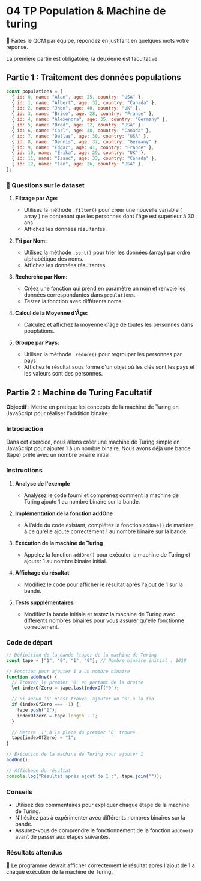 # 04 TP Population & Machine de turing

:rocket: Faites le QCM par équipe, répondez en justifant en quelques mots votre réponse.

La première partie est obligatoire, la deuxième est facultative.

## Partie 1 : Traitement des données populations

```js
const populations = [
  { id: 0, name: "Alan", age: 25, country: "USA" },
  { id: 1, name: "Albert", age: 32, country: "Canada" },
  { id: 2, name: "Jhon", age: 40, country: "UK" },
  { id: 3, name: "Brice", age: 28, country: "France" },
  { id: 4, name: "Alexendra", age: 35, country: "Germany" },
  { id: 5, name: "Brad", age: 22, country: "USA" },
  { id: 6, name: "Carl", age: 48, country: "Canada" },
  { id: 7, name: "Dallas", age: 30, country: "USA" },
  { id: 8, name: "Dennis", age: 37, country: "Germany" },
  { id: 9, name: "Edgar", age: 41, country: "France" },
  { id: 10, name: "Erika", age: 29, country: "UK" },
  { id: 11, name: "Isaac", age: 33, country: "Canada" },
  { id: 12, name: "Ian", age: 26, country: "USA" },
];
```

### :rocket: Questions sur le dataset

1. **Filtrage par Age:**
   - Utilisez la méthode `.filter()` pour créer une nouvelle variable ( array ) ne contenant que les personnes dont l'âge est supérieur à 30 ans.
   - Affichez les données résultantes.

2. **Tri par Nom:**
   - Utilisez la méthode `.sort()` pour trier les données (array) par ordre alphabétique des noms.
   - Affichez les données résultantes.

3. **Recherche par Nom:**
   - Créez une fonction qui prend en paramètre un nom et renvoie les données correspondantes dans `populations`.
   - Testez la fonction avec différents noms.

4. **Calcul de la Moyenne d'Âge:**
   - Calculez et affichez la moyenne d'âge de toutes les personnes dans pouplations.

5. **Groupe par Pays:**
   - Utilisez la méthode `.reduce()` pour regrouper les personnes par pays.
   - Affichez le résultat sous forme d'un objet où les clés sont les pays et les valeurs sont des personnes.

## Partie 2 : Machine de Turing Facultatif 

**Objectif** : Mettre en pratique les concepts de la machine de Turing en JavaScript pour réaliser l'addition binaire.

### Introduction

Dans cet exercice, nous allons créer une machine de Turing simple en JavaScript pour ajouter 1 à un nombre binaire. Nous avons déjà une bande (tape) prête avec un nombre binaire initial.

### Instructions

1. **Analyse de l'exemple**

   - Analysez le code fourni et comprenez comment la machine de Turing ajoute 1 au nombre binaire sur la bande.

2. **Implémentation de la fonction addOne**

   - À l'aide du code existant, complétez la fonction `addOne()` de manière à ce qu'elle ajoute correctement 1 au nombre binaire sur la bande.

3. **Exécution de la machine de Turing**

   - Appelez la fonction `addOne()` pour exécuter la machine de Turing et ajouter 1 au nombre binaire initial.

4. **Affichage du résultat**

   - Modifiez le code pour afficher le résultat après l'ajout de 1 sur la bande.

5. **Tests supplémentaires**

   - Modifiez la bande initiale et testez la machine de Turing avec différents nombres binaires pour vous assurer qu'elle fonctionne correctement.

### Code de départ

```js
// Définition de la bande (tape) de la machine de Turing
const tape = ["1", "0", "1", "0"]; // Nombre binaire initial : 1010

// Fonction pour ajouter 1 à un nombre binaire
function addOne() {
  // Trouver le premier '0' en partant de la droite
  let indexOfZero = tape.lastIndexOf("0");

  // Si aucun '0' n'est trouvé, ajouter un '0' à la fin
  if (indexOfZero === -1) {
    tape.push("0");
    indexOfZero = tape.length - 1;
  }

  // Mettre '1' à la place du premier '0' trouvé
  tape[indexOfZero] = "1";
}

// Exécution de la machine de Turing pour ajouter 1
addOne();

// Affichage du résultat
console.log("Résultat après ajout de 1 :", tape.join(""));
```

### Conseils

- Utilisez des commentaires pour expliquer chaque étape de la machine de Turing.
- N'hésitez pas à expérimenter avec différents nombres binaires sur la bande.
- Assurez-vous de comprendre le fonctionnement de la fonction `addOne()` avant de passer aux étapes suivantes.

### Résultats attendus

:pill: Le programme devrait afficher correctement le résultat après l'ajout de 1 à chaque exécution de la machine de Turing.
